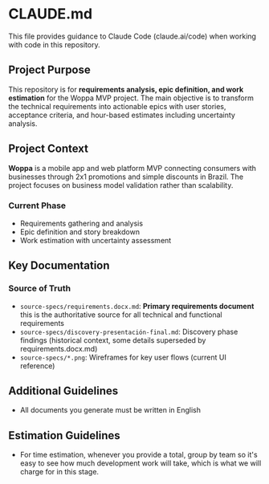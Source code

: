 # CLAUDE.md

This file provides guidance to Claude Code (claude.ai/code) when working with code in this repository.

## Project Purpose

This repository is for **requirements analysis, epic definition, and work estimation** for the Woppa MVP project. The main objective is to transform the technical requirements into actionable epics with user stories, acceptance criteria, and hour-based estimates including uncertainty analysis.

## Project Context

**Woppa** is a mobile app and web platform MVP connecting consumers with businesses through 2x1 promotions and simple discounts in Brazil. The project focuses on business model validation rather than scalability.

### Current Phase
- Requirements gathering and analysis
- Epic definition and story breakdown  
- Work estimation with uncertainty assessment

## Key Documentation

### Source of Truth
- `source-specs/requirements.docx.md`: **Primary requirements document** this is the authoritative source for all technical and functional requirements
- `source-specs/discovery-presentación-final.md`: Discovery phase findings (historical context, some details superseded by requirements.docx.md)
- `source-specs/*.png`: Wireframes for key user flows (current UI reference)

## Additional Guidelines
- All documents you generate must be written in English

## Estimation Guidelines
- For time estimation, whenever you provide a total, group by team so it's easy to see how much development work will take, which is what we will charge for in this stage.